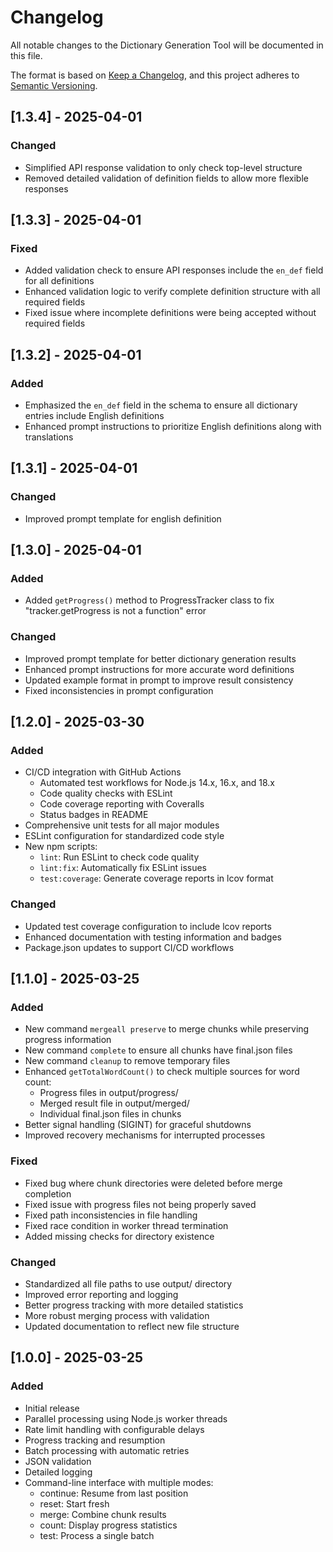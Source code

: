 # Changelog

All notable changes to the Dictionary Generation Tool will be documented in this file.

The format is based on [Keep a Changelog](https://keepachangelog.com/en/1.0.0/),
and this project adheres to [Semantic Versioning](https://semver.org/spec/v2.0.0.html).

## [1.3.4] - 2025-04-01

### Changed
- Simplified API response validation to only check top-level structure
- Removed detailed validation of definition fields to allow more flexible responses

## [1.3.3] - 2025-04-01

### Fixed
- Added validation check to ensure API responses include the `en_def` field for all definitions
- Enhanced validation logic to verify complete definition structure with all required fields
- Fixed issue where incomplete definitions were being accepted without required fields

## [1.3.2] - 2025-04-01

### Added
- Emphasized the `en_def` field in the schema to ensure all dictionary entries include English definitions
- Enhanced prompt instructions to prioritize English definitions along with translations

## [1.3.1] - 2025-04-01

### Changed
- Improved prompt template for english definition

## [1.3.0] - 2025-04-01

### Added
- Added `getProgress()` method to ProgressTracker class to fix "tracker.getProgress is not a function" error

### Changed
- Improved prompt template for better dictionary generation results
- Enhanced prompt instructions for more accurate word definitions
- Updated example format in prompt to improve result consistency
- Fixed inconsistencies in prompt configuration

## [1.2.0] - 2025-03-30

### Added
- CI/CD integration with GitHub Actions
  - Automated test workflows for Node.js 14.x, 16.x, and 18.x
  - Code quality checks with ESLint
  - Code coverage reporting with Coveralls
  - Status badges in README
- Comprehensive unit tests for all major modules
- ESLint configuration for standardized code style
- New npm scripts:
  - `lint`: Run ESLint to check code quality
  - `lint:fix`: Automatically fix ESLint issues
  - `test:coverage`: Generate coverage reports in lcov format

### Changed
- Updated test coverage configuration to include lcov reports
- Enhanced documentation with testing information and badges
- Package.json updates to support CI/CD workflows

## [1.1.0] - 2025-03-25

### Added
- New command `mergeall preserve` to merge chunks while preserving progress information
- New command `complete` to ensure all chunks have final.json files
- New command `cleanup` to remove temporary files
- Enhanced `getTotalWordCount()` to check multiple sources for word count:
  - Progress files in output/progress/
  - Merged result file in output/merged/
  - Individual final.json files in chunks
- Better signal handling (SIGINT) for graceful shutdowns
- Improved recovery mechanisms for interrupted processes

### Fixed
- Fixed bug where chunk directories were deleted before merge completion
- Fixed issue with progress files not being properly saved
- Fixed path inconsistencies in file handling
- Fixed race condition in worker thread termination
- Added missing checks for directory existence

### Changed
- Standardized all file paths to use output/ directory
- Improved error reporting and logging
- Better progress tracking with more detailed statistics
- More robust merging process with validation
- Updated documentation to reflect new file structure

## [1.0.0] - 2025-03-25

### Added
- Initial release
- Parallel processing using Node.js worker threads
- Rate limit handling with configurable delays
- Progress tracking and resumption
- Batch processing with automatic retries
- JSON validation
- Detailed logging
- Command-line interface with multiple modes:
  - continue: Resume from last position
  - reset: Start fresh
  - merge: Combine chunk results
  - count: Display progress statistics
  - test: Process a single batch 